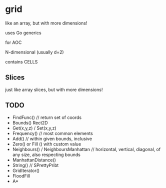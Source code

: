 # grid

like an array, but with more dimensions!

uses Go generics

for AOC

N-dimensional (usually d=2)

contains CELLS

## Slices

just like array slices, but with more dimensions!

## TODO

 - FindFunc() // return set of coords
 - Bounds() Rect2D
 - Get(x,y,z) / Set(x,y,z)
 - Frequency() // most common elements
 - Add() // within given bounds, inclusive
 - Zero() or Fill () with custom value
 - Neighbours() / NeighboursManhattan // horizontal, vertical, diagonal, of any size, also respecting bounds
 - ManhattanDistance()
 - String() // SPrettyPribt
 - GridIterator()
 - FloodFill
 - A*
